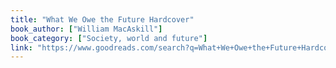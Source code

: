 ```yaml
---
title: "What We Owe the Future Hardcover"
book_author: ["William MacAskill"]
book_category: ["Society, world and future"]
link: "https://www.goodreads.com/search?q=What+We+Owe+the+Future+Hardcover+William+MacAskill"
---
```

